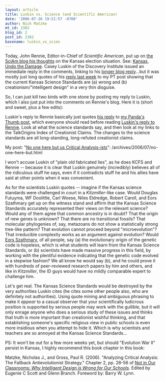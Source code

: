 ```yaml
---
layout: article
title: Luskin vs. Science (and Scientific American)
date: '2006-07-26 19:51:57 -0700'
author: Nick Matzke
mt_id: 2382
blog_id: 2
post_id: 2382
basename: luskin_vs_scien
---
```

Today, John Rennie, Editor-in-Chief of _Scientific American_, put up on [the SciAm blog his thoughts](http://blog.sciam.com/index.php?title=kansas_undo_the_damage&amp;more=1&amp;c=1&amp;tb=1&amp;pb=1) on the Kansas election situation.  See: [Kansas, Undo the Damage](http://blog.sciam.com/index.php?title=kansas_undo_the_damage&amp;more=1&amp;c=1&amp;tb=1&amp;pb=1).  Casey Luskin of the Discovery Institute issued an immediate reply in the comments, linking to his [longer blog reply](http://www.evolutionnews.org/2006/07/kansas_citizens_for_misreprese.html)...but it was mostly just long quotes of his [reply last week]() to my PT post showing that the current Kansas Science Standards are (a) wrong and (b) creationism/"intelligent design" in a very thin disguise.

So, I can just kill two birds with one stone by posting my reply to Luskin, which I also just put into the comments on Rennie's blog.  Here it is (short and sweet, plus a few edits):

Luskin's reply to Rennie basically just quotes [his reply](http://www.evolutionnews.org/2006/07/kansas_102_do_the_kansas_scien.html) to [my Panda's Thumb post](/archives/2006/07/no-one-here-but.html), which everyone should read before reading [Luskin's reply to Rennie](http://www.evolutionnews.org/2006/07/kansas_citizens_for_misreprese.html). Look at what the science standards say, and then look at my links to the TalkOrigins Index of Creationist Claims. The changes to the science standards are all long-standing, long-refuted creationist claims.

My post: "[No one here but us Critical Analysis-ists](/archives/2006/07/no-one-here-but.html)":
/archives/2006/07/no-one-here-but.html

I won't accuse Luskin of "plain old fabricated lies", as he does KCFS and Rennie -- because it is clear that Luskin genuinely (incredibly) believes all of the ridiculous stuff he says, even if it contradicts stuff he and his allies have said at other points when it was convenient.

As for the scientists Luskin quotes -- imagine if the Kansas science standards were challenged in court in a _Kitzmiller_-like case. Would Douglas Futuyma, WF Doolittle, Carl Woese, Niles Eldredge, Robert Caroll, and Eors Szathmary get up on the witness stand and affirm that the Kansas Science Standards accurately represented their views on the relevant science? Would any of them agree that common ancestry is in doubt? That the origin of new genes is unknown? That there are no transitional fossils? That molecular phylogenies of, say, metazoans do not show a statistically strong tree-like pattern? That evolution cannot proceed beyond "microevolution"? That irreducible complexity works as an argument against evolution?  Would [Eors Szathmary](http://www.colbud.hu/fellows/szathmary.shtml), of all people, say (a) the evolutionary origin of the genetic code is hopeless, which is what students will learn from the Kansas Science Standards, or (b) scientists have made massive progress in this field, by working with the plentiful evidence indicating that the genetic code evolved in a stepwise fashion?  We all know he would say (b), and he could prove it with hundreds of peer-reviewed research papers by him and others, and like in _Kitzmiller_, the ID guys would have no mildly comparable expert to challenge him.

Let's get real. The Kansas Science Standards would be destroyed by the very authorities Luskin cites (he cites some other people also, who are definitely not authorities). Using quote mining and ambiguous phrasing to make it _appear_ to a casual observer that your scientifically ludicrous position is supported by serious people may work with the gullible, but it will only enrage anyone who does a serious study of these issues and thinks that truth is more important than creationist wishful thinking, and that establishing someone's specific religious view in public schools is even more insidious when you attempt to hide it. Which is why scientists and teachers are so annoyed at the Kansas Science Standards...

PS: It won't be out for a few more weeks yet, but should "Evolution War II" persist in Kansas, I highly recommend this book chapter in this book:

Matzke, Nicholas J., and Gross, Paul R. (2006). "Analyzing Critical Analysis: The Fallback Antievolutionist Strategy." Chapter 2, pp. 28-56 of [Not in Our Classrooms: _Why Intelligent Design is Wrong for Our Schools_](http://www.beacon.org/productdetails.cfm?PC=1223).  Edited by Eugenie C Scott and Glenn Branch. Foreword by: Barry W. Lynn.
